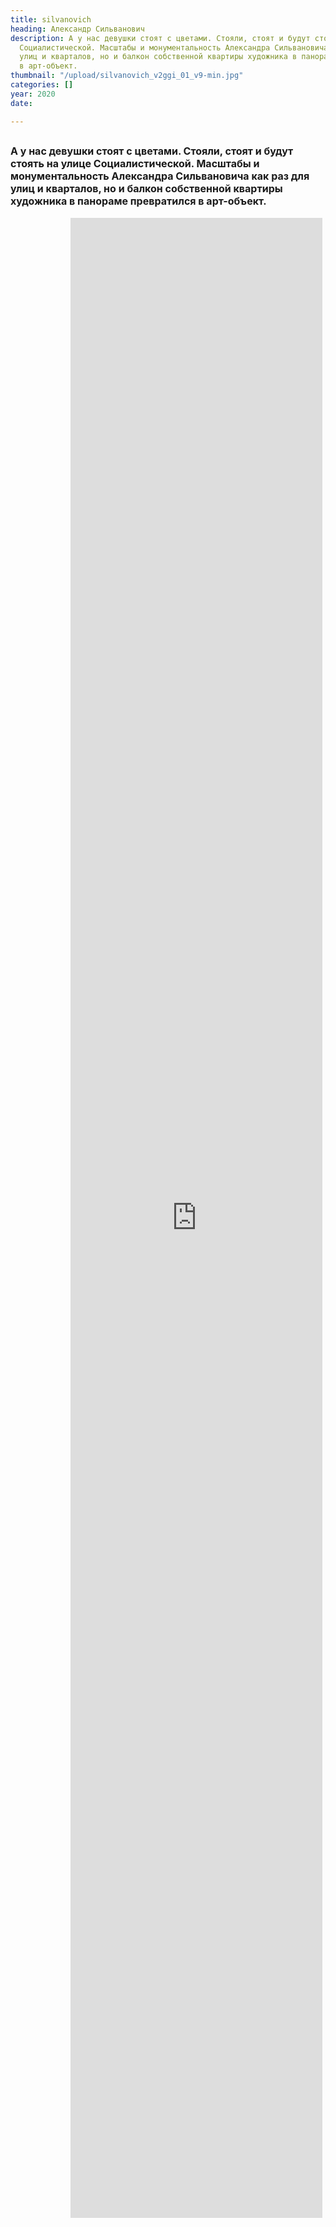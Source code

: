 ```yaml
---
title: silvanovich
heading: Александр Сильванович
description: А у нас девушки стоят с цветами. Стояли, стоят и будут стоять на улице
  Социалистической. Масштабы и монументальность Александра Сильвановича как раз для
  улиц и кварталов, но и балкон собственной квартиры художника в панораме превратился
  в арт-объект.
thumbnail: "/upload/silvanovich_v2ggi_01_v9-min.jpg"
categories: []
year: 2020
date: 

---
```

<!-- <Pano /> -->
<div>
<h2>
    <!-- пишите описание тут -->
<span style="font-size: 1rem;">А у нас девушки стоят с цветами. Стояли, стоят и будут стоять на улице Социалистической. Масштабы и монументальность Александра Сильвановича как раз для улиц и кварталов, но и балкон собственной квартиры художника в панораме превратился в арт-объект.</span>
</h2>
<iframe src=" https://hi360v.com/other/painters/silvanovich_v2/" frameborder="0" scrolling="no" style="height: 80vh; width: 80%; margin: 0 10vw" allowfullscreen="true" webkitallowfullscreen="true" mozallowfullscreen="true"></iframe>
</div>